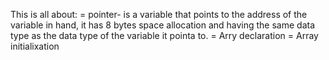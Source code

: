 This is all about:
= pointer- is a variable that points to the address of the variable in hand, it has 8 bytes space allocation and having the same data type as the data type of the variable it pointa to.
= Arry declaration
= Array initialixation
